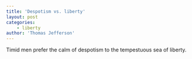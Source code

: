 ```yaml
---
title: 'Despotism vs. liberty'
layout: post
categories:
    - liberty
author: 'Thomas Jefferson'
---
```


Timid men prefer the calm of despotism to the tempestuous sea of liberty.